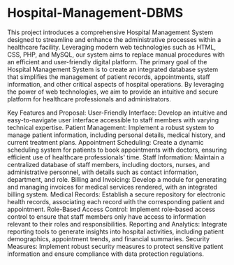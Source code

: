 # Hospital-Management-DBMS
This project introduces a comprehensive Hospital Management System designed
to streamline and enhance the administrative processes within a healthcare facility.
Leveraging modern web technologies such as HTML, CSS, PHP, and MySQL, our system
aims to replace manual procedures with an efficient and user-friendly digital platform.
The primary goal of the Hospital Management System is to create an integrated
database system that simplifies the management of patient records, appointments, staff
information, and other critical aspects of hospital operations. By leveraging the power of
web technologies, we aim to provide an intuitive and secure platform for healthcare
professionals and administrators.

Key Features and Proposal:
User-Friendly Interface: Develop an intuitive and easy-to-navigate user interface
accessible to staff members with varying technical expertise.
Patient Management: Implement a robust system to manage patient information,
including personal details, medical history, and current treatment plans.
Appointment Scheduling: Create a dynamic scheduling system for patients to book
appointments with doctors, ensuring efficient use of healthcare professionals' time.
Staff Information: Maintain a centralized database of staff members, including doctors,
nurses, and administrative personnel, with details such as contact information,
department, and role.
Billing and Invoicing: Develop a module for generating and managing invoices for
medical services rendered, with an integrated billing system.
Medical Records: Establish a secure repository for electronic health records, associating
each record with the corresponding patient and appointment.
Role-Based Access Control: Implement role-based access control to ensure that staff
members only have access to information relevant to their roles and responsibilities.
Reporting and Analytics: Integrate reporting tools to generate insights into hospital
activities, including patient demographics, appointment trends, and financial
summaries.
Security Measures: Implement robust security measures to protect sensitive patient
information and ensure compliance with data protection regulations.

